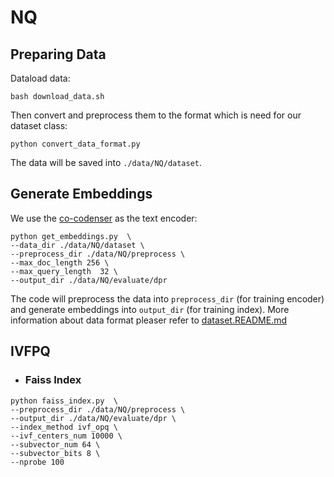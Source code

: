 # NQ

## Preparing Data
Dataload data:
```
bash download_data.sh
```
Then convert and preprocess them to the format which is need for our dataset class: 
```
python convert_data_format.py
```
The data will be saved into `./data/NQ/dataset`.


## Generate Embeddings
We use the [co-codenser](https://github.com/luyug/Condenser) as the text encoder:
```
python get_embeddings.py  \
--data_dir ./data/NQ/dataset \
--preprocess_dir ./data/NQ/preprocess \
--max_doc_length 256 \
--max_query_length  32 \
--output_dir ./data/NQ/evaluate/dpr 
```
The code will preprocess the data into `preprocess_dir` (for training encoder)
and generate embeddings into `output_dir` (for training index). More information about data format 
pleaser refer to [dataset.README.md](../../LibVQ/dataset/README.md)


## IVFPQ
+ ### Faiss Index
```
python faiss_index.py  \
--preprocess_dir ./data/NQ/preprocess \
--output_dir ./data/NQ/evaluate/dpr \
--index_method ivf_opq \
--ivf_centers_num 10000 \
--subvector_num 64 \
--subvector_bits 8 \
--nprobe 100
```
